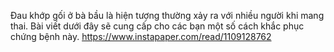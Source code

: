 Đau khớp gối ở bà bầu là hiện tượng thường xảy ra với nhiều người khi mang thai. Bài viết dưới đây sẽ cung cấp cho các bạn một số cách khắc phục chứng bệnh này.
https://www.instapaper.com/read/1109128762
